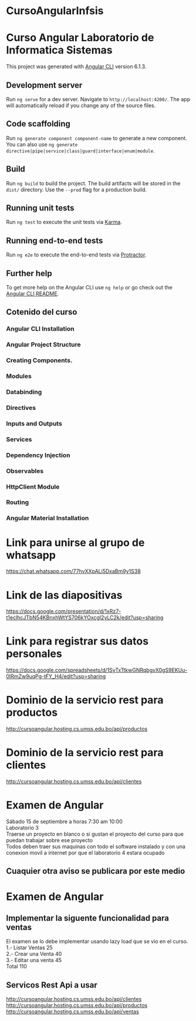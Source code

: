 # CursoAngularInfsis
# Curso Angular Laboratorio de Informatica Sistemas

This project was generated with [Angular CLI](https://github.com/angular/angular-cli) version 6.1.3.

## Development server

Run `ng serve` for a dev server. Navigate to `http://localhost:4200/`. The app will automatically reload if you change any of the source files.

## Code scaffolding

Run `ng generate component component-name` to generate a new component. You can also use `ng generate directive|pipe|service|class|guard|interface|enum|module`.

## Build

Run `ng build` to build the project. The build artifacts will be stored in the `dist/` directory. Use the `--prod` flag for a production build.

## Running unit tests

Run `ng test` to execute the unit tests via [Karma](https://karma-runner.github.io).

## Running end-to-end tests

Run `ng e2e` to execute the end-to-end tests via [Protractor](http://www.protractortest.org/).

## Further help

To get more help on the Angular CLI use `ng help` or go check out the [Angular CLI README](https://github.com/angular/angular-cli/blob/master/README.md).

## Cotenido del curso

### Angular CLI Installation

### Angular Project Structure

### Creating Components.

### Modules

### Databinding

### Directives

### Inputs and Outputs

### Services

### Dependency Injection

### Observables

### HttpClient Module

### Routing

### Angular Material Installation

# Link para unirse al grupo de whatsapp
https://chat.whatsapp.com/77hvXXpALi5DxaBm9y1S38

# Link de las diapositivas
https://docs.google.com/presentation/d/1xRz7-t1eclhcJTbN54KBnxhWtYS706kYOxcgI2yLC2k/edit?usp=sharing

# Link para registrar sus datos personales
https://docs.google.com/spreadsheets/d/1SyTxTtkwGNRqbgvX0gS9EKUu-0lRmZw9uqPg-tFY_H4/edit?usp=sharing

# Dominio de la servicio rest para productos
http://cursoangular.hosting.cs.umss.edu.bo/api/productos

# Dominio de la servicio rest para clientes
http://cursoangular.hosting.cs.umss.edu.bo/api/clientes

# Examen de Angular
Sábado 15 de septiembre a horas 7:30 am 10:00 <br />
Laboratorio 3 <br />
Traerse un proyecto en blanco o si gustan el proyecto del curso para que puedan trabajar sobre ese proyecto<br />
Todos deben traer sus maquinas con todo el software instalado y con una conexion movil a internet por que el laboratorio 4 estara ocupado<br />
## Cuaquier otra aviso se publicara por este medio

# Examen de Angular
## Implementar la siguente funcionalidad para ventas
El examen se lo debe implementar usando lazy load que se vio en el curso.<br />
1.-	Listar Ventas	     25<br />
2.-	Crear una Venta	   40<br />
3.-	Editar una venta	 45<br />
Total                 110<br />
## Servicos Rest Api a usar
http://cursoangular.hosting.cs.umss.edu.bo/api/clientes<br />
http://cursoangular.hosting.cs.umss.edu.bo/api/productos<br />
http://cursoangular.hosting.cs.umss.edu.bo/api/ventas<br />



